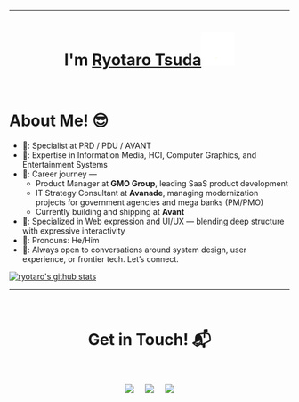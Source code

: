 <hr>
<h1 align="center">I'm <a href="https://github.com/ryotarotsuda-avantcorp">Ryotaro Tsuda<a><img src="https://github.com/Kathryn-Jie/Kathryn-Jie/blob/main/wave.gif" width="60px"/></h1>
<Br>
<h1>About Me! 😎</h1>

 - 🏢: Specialist at PRD / PDU / AVANT
 - 🧠: Expertise in Information Media, HCI, Computer Graphics, and Entertainment Systems
 - 💼: Career journey —
   - Product Manager at **GMO Group**, leading SaaS product development
   - IT Strategy Consultant at **Avanade**, managing modernization projects for government agencies and mega banks (PM/PMO)
   - Currently building and shipping at **Avant**
 - 🎨: Specialized in Web expression and UI/UX — blending deep structure with expressive interactivity
 - 💬: Pronouns: He/Him
 - 🚀: Always open to conversations around system design, user experience, or frontier tech. Let’s connect.

[![ryotaro's github stats](https://github-readme-stats.vercel.app/api?username=ryotarotsuda-avantcorp&show_icons=true&theme=merko)](https://github.com/ryotarotsuda-avantcorp/github-readme-stats)
  
<hr>
<Br>
<h1 align="center">Get in Touch! 📬</h1>
<Br>
<p align="center">
<a href="https://www.linkedin.com/in/utautattaro" target="blank"><img align="center" src="https://img.shields.io/badge/Ryotaro Tsuda-0077B5?style=for-the-badge&logo=linkedin&logoColor=white" /></a> &nbsp;&nbsp;&nbsp;  <a href="mailto:ryotaro.tsuda@avantcorp.com" target="blank"><img align="center" src="https://img.shields.io/badge/ryotaro.tsuda@avantcorp.com-D14836?style=for-the-badge&logo=gmail&logoColor=white" /></a>    &nbsp;&nbsp;&nbsp;       <a href="https://www.github.com/utautattaro" target="blank"><img align="center" src="https://img.shields.io/badge/utautattaro-100000?style=for-the-badge&logo=github&logoColor=white" /></a>
</p>

